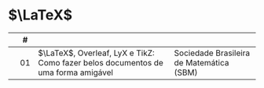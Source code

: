 # $\LaTeX$

|  | # |  |  |
|:---:|:---:|:---|:---|
|  | 01 | $\LaTeX$, Overleaf, LyX e TikZ: Como fazer belos documentos de uma forma amigável | Sociedade Brasileira de Matemática (SBM) |
